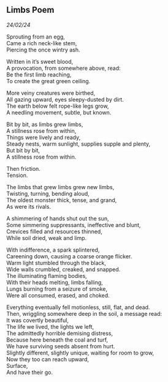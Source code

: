## Limbs Poem
*24/02/24*

Sprouting from an egg,  
Came a rich neck-like stem,  
Piercing the once wintry ash.  

Written in it’s sweet blood,  
A provocation, from somewhere above, read:  
Be the first limb reaching,  
To create the great green ceiling.  

More veiny creatures were birthed,  
All gazing upward, eyes sleepy-dusted by dirt.  
The earth below felt rope-like legs grow,  
A needling movement, subtle, but known.  

Bit by bit, as limbs grew limbs,  
A stillness rose from within,  
Things were lively and ready,  
Steady nests, warm sunlight, supplies supple and plenty,  
But bit by bit,  
A stillness rose from within.  

Then friction.  
Tension.  

The limbs that grew limbs grew new limbs,  
Twisting, turning, bending aloud,  
The oldest monster thick, tense, and grand,  
As were its rivals.  

A shimmering of hands shut out the sun,  
Some simmering suppressants, ineffective and blunt,  
Crevices filled and resources thinned,  
While soil dried, weak and limp.  

With indifference, a spark splintered,  
Careening down, causing a coarse orange flicker.  
Warm light stumbled through the black,  
Wide walls crumbled, creaked, and snapped.  
The illuminating flaming bodies,  
With their heads melting, limbs falling,  
Lungs burning from a seizure of smoke,  
Were all consumed, erased, and choked.  

Everything eventually fell motionless, still, flat, and dead.  
Then, wriggling somewhere deep in the soil, a message read:  
It was covertly beautiful,  
The life we lived, the lights we left,  
The admittedly horrible demising distress,  
Because here beneath the coal and turf,  
We have surviving seeds absent from hurt.  
Slightly different, slightly unique, waiting for room to grow,  
Now they too can reach upward,  
Surface,  
And have their go.  
